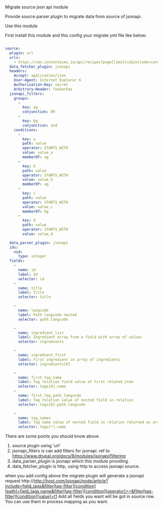 Migrate source json api module

Provide source parser plugin to migrate data from source of jsonapi.

Use this module

First install this module and this config your migrate yml file like below:

```yaml

source:
  plugin: url
  urls:
    - https://cms.contentacms.io/api/recipes?page[limit]=2&include=category,tags
  data_fetcher_plugin: jsonapi
  headers:
    Accept: application/json
    User-Agent: Internet Explorer 6
    Authorization-Key: secret
    Arbitrary-Header: foobarbaz
  jsonapi_filters:
    groups:
      -
        key: ag
        conjunction: OR
      -
        key: bg
        conjunction: and
    conditions:
      -
        key: a
        path: value
        operator: STARTS_WITH
        value: value_a
        memberOf: ag
      -
        key: b
        path: value
        operator: STARTS_WITH
        value: value_b
        memberOf: ag
      -
        key: c
        path: value
        operator: STARTS_WITH
        value: value_c
        memberOf: bg
      -
        key: d
        path: value
        operator: STARTS_WITH
        value: value_d

  data_parser_plugin: jsonapi
  ids:
    nid:
      type: integer
  fields:
    -
      name: id
      label: Id
      selector: id
    -
      name: title
      label: Title
      selector: title

    -
      name: langcode
      label: Path langcode nested
      selector: path.langcode

    -
      name: ingredient_list
      label: Ingredient array from a field with array of values
      selector: ingredients

    -
      name: ingredient_first
      label: First ingredient in array of ingredients
      selector: ingredients[0]

    -
      name: first_tag_name
      label: Tag relation field value of first related item
      selector: tags[0].name
    -
      name: first_tag_path_langcode
      label: Tag relation value of nested field in relation
      selector: tags[0].path.langcode

    -
      name: tag_names
      label: Tag name value of nested field in relation returned as array of values
      selector: tags[*].name

```

There are some points you should know above.
1. source plugin using 'url'
1. jsonapi_filters is can add filters for jsonapi. ref to https://www.drupal.org/docs/8/modules/jsonapi/filtering
1. data_parser_plugin is jsonapi which this module providing.
1. data_fetcher_plugin is http, using http to access jsonapi source.

when you add config above the migrate plugin will generate a jsonapi request http://http://host.com/jsonapi/node/article?include=field_tags&filter[tag-filter][condition][path]=field_tags.name&filter[tag-filter][condition][operator]==&filter[tag-filter][condition][value]=t1
Add all fields you want will be got in source row. You can use them in process mapping as you want.
